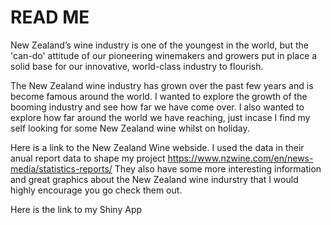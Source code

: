 # READ ME

New Zealand’s wine industry is one of the youngest in the world, but the 'can-do' attitude of our pioneering winemakers and growers put in place a solid base for our innovative, world-class industry to flourish.

The New Zealand wine industry has grown over the past few years and is become famous around the world. I wanted to explore the growth of the booming industry and see how far we have come over. I also wanted to explore how far around the world we have reaching, just incase I find my self looking for some New Zealand wine whilst on holiday.

Here is a link to the New Zealand Wine webside. I used the data in their anual report data to shape my project https://www.nzwine.com/en/news-media/statistics-reports/
They also have some more interesting information and great graphics about the New Zealand wine indurstry that I would highly encourage you go check them out. 

Here is the link to my Shiny App

